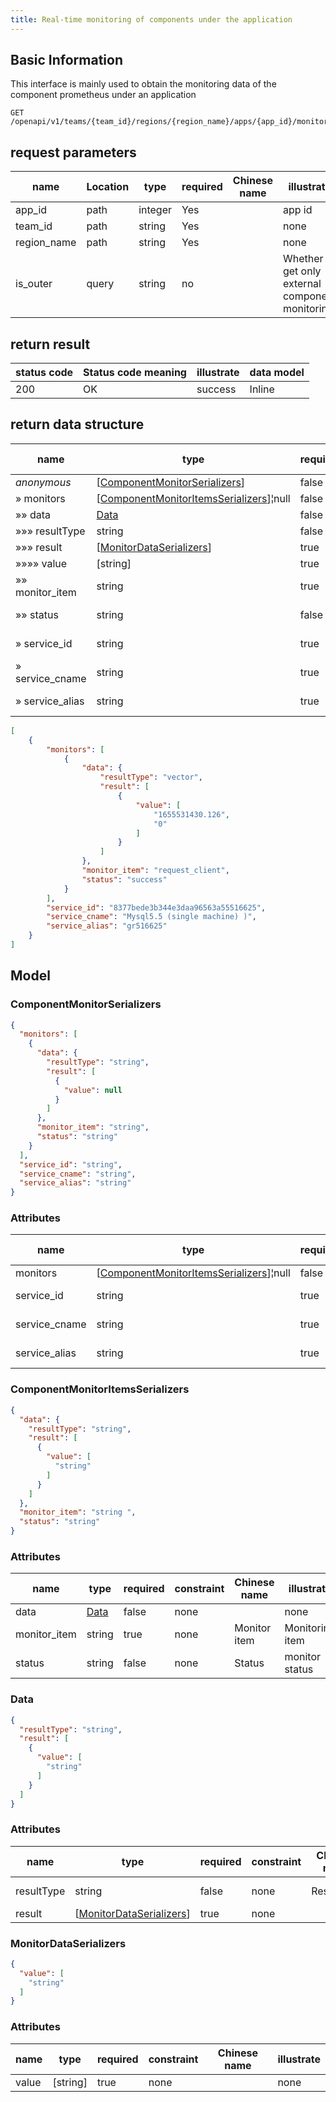 ```yaml
---
title: Real-time monitoring of components under the application
---
```


## Basic Information

This interface is mainly used to obtain the monitoring data of the component prometheus under an application

```shell title="请求路径"
GET /openapi/v1/teams/{team_id}/regions/{region_name}/apps/{app_id}/monitor/query
```

## request parameters

| name                             | Location | type    | required | Chinese name | illustrate                                        |
| -------------------------------- | -------- | ------- | -------- | ------------ | ------------------------------------------------- |
| app_id      | path     | integer | Yes      |              | app id                                            |
| team_id     | path     | string  | Yes      |              | none                                              |
| region_name | path     | string  | Yes      |              | none                                              |
| is_outer    | query    | string  | no       |              | Whether to get only external component monitoring |

## return result

| status code | Status code meaning | illustrate | data model |
| ----------- | ------------------- | ---------- | ---------- |
| 200         | OK                  | success    | Inline     |

## return data structure

| name                                 | type                                                                                                                                   | required | constraint | Chinese name  | illustrate         |
| ------------------------------------ | -------------------------------------------------------------------------------------------------------------------------------------- | -------- | ---------- | ------------- | ------------------ |
| _anonymous_                          | [[ComponentMonitorSerializers](#schemacomponentmonitorserializers)]                | false    | none       |               | none               |
| » monitors                           | [[ComponentMonitorItemsSerializers](#schemacomponentmonitoritemsserializers)]¦null | false    | none       |               | none               |
| »» data                              | [Data](#schemadata)                                                                                                                    | false    | none       | Data          | none               |
| »»» resultType                       | string                                                                                                                                 | false    | none       | Resulttype    | return type        |
| »»» result                           | [[MonitorDataSerializers](#schemamonitordataserializers)]                          | true     | none       |               | none               |
| »»»» value                           | [string]                                                                           | true     | none       |               | none               |
| »» monitor_item | string                                                                                                                                 | true     | none       | Monitor item  | Monitoring item    |
| »» status                            | string                                                                                                                                 | false    | none       | Status        | monitor status     |
| » service_id    | string                                                                                                                                 | true     | none       | Service id    | component id       |
| » service_cname | string                                                                                                                                 | true     | none       | Service cname | component name     |
| » service_alias | string                                                                                                                                 | true     | none       | Service alias | component nickname |

```json title="响应示例"
[
    {
        "monitors": [
            {
                "data": {
                    "resultType": "vector",
                    "result": [
                        {
                            "value": [
                                "1655531430.126",
                                "0"
                            ]
                        }
                    ]
                },
                "monitor_item": "request_client",
                "status": "success"
            }
        ],
        "service_id": "8377bede3b344e3daa96563a55516625",
        "service_cname": "Mysql5.5 (single machine) )",
        "service_alias": "gr516625"
    }
]
```

## Model

### ComponentMonitorSerializers<a id="schemacomponentmonitorserializers"></a>

```json
{
  "monitors": [
    {
      "data": {
        "resultType": "string",
        "result": [
          {
            "value": null
          }
        ]
      },
      "monitor_item": "string",
      "status": "string"
    }
  ],
  "service_id": "string",
  "service_cname": "string",
  "service_alias": "string"
}
```

### Attributes

| name                               | type                                                                                                                                   | required | constraint | Chinese name  | illustrate         |
| ---------------------------------- | -------------------------------------------------------------------------------------------------------------------------------------- | -------- | ---------- | ------------- | ------------------ |
| monitors                           | [[ComponentMonitorItemsSerializers](#schemacomponentmonitoritemsserializers)]¦null | false    | none       |               | none               |
| service_id    | string                                                                                                                                 | true     | none       | Service id    | component id       |
| service_cname | string                                                                                                                                 | true     | none       | Service cname | component name     |
| service_alias | string                                                                                                                                 | true     | none       | Service alias | component nickname |

### ComponentMonitorItemsSerializers<a id="schemacomponentmonitoritemsserializers"></a>

```json
{
  "data": {
    "resultType": "string",
    "result": [
      {
        "value": [
          "string"
        ]
      }
    ]
  },
  "monitor_item": "string ",
  "status": "string"
}
```

### Attributes

| name                              | type                | required | constraint | Chinese name | illustrate      |
| --------------------------------- | ------------------- | -------- | ---------- | ------------ | --------------- |
| data                              | [Data](#schemadata) | false    | none       |              | none            |
| monitor_item | string              | true     | none       | Monitor item | Monitoring item |
| status                            | string              | false    | none       | Status       | monitor status  |

### Data<a id="schemadata"></a>

```json
{
  "resultType": "string",
  "result": [
    {
      "value": [
        "string"
      ]
    }
  ]
}
```

### Attributes

| name       | type                                                                                                          | required | constraint | Chinese name | illustrate  |
| ---------- | ------------------------------------------------------------------------------------------------------------- | -------- | ---------- | ------------ | ----------- |
| resultType | string                                                                                                        | false    | none       | Resulttype   | return type |
| result     | [[MonitorDataSerializers](#schemamonitordataserializers)] | true     | none       |              | none        |

### MonitorDataSerializers<a id="schemamonitordataserializers"></a>

```json
{
  "value": [
    "string"
  ]
}
```

### Attributes

| name  | type                                                         | required | constraint | Chinese name | illustrate |
| ----- | ------------------------------------------------------------ | -------- | ---------- | ------------ | ---------- |
| value | [string] | true     | none       |              | none       |
